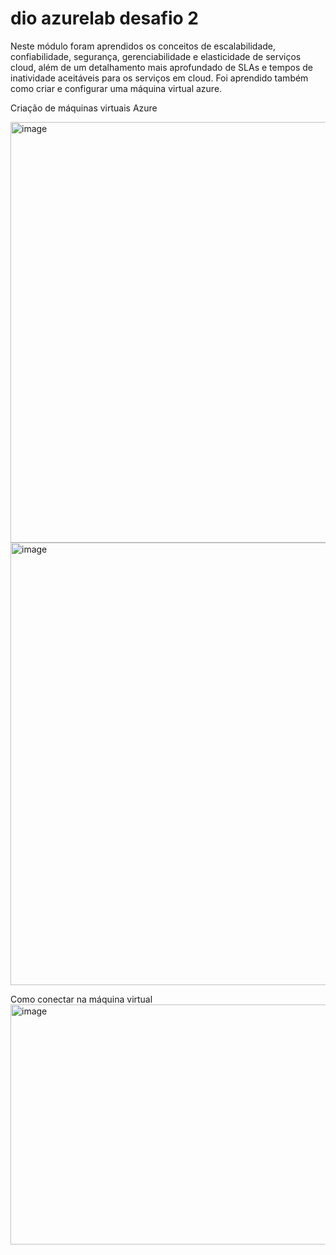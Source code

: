 # dio azurelab desafio 2


Neste módulo foram aprendidos os conceitos de escalabilidade, confiabilidade, segurança, gerenciabilidade e elasticidade de serviços cloud, além de um detalhamento mais aprofundado de SLAs e tempos de inatividade aceitáveis para os serviços em cloud. Foi aprendido também como criar e configurar uma máquina virtual azure. 

Criação de máquinas virtuais Azure

<img width="871" height="673" alt="image" src="https://github.com/user-attachments/assets/0fee1e55-089c-4125-b62e-d3bb7b0fb869" />

<img width="819" height="708" alt="image" src="https://github.com/user-attachments/assets/c7cf5502-20cf-4176-8479-eaa0d6d85b1f" />

Como conectar na máquina virtual
<img width="861" height="384" alt="image" src="https://github.com/user-attachments/assets/d16e6eb6-591d-489c-aa08-e3052b3dc358" />
